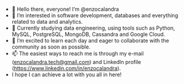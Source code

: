 - 👋 Hello there, everyone! I’m @enzocalandra
- 👀 I’m interested in software development, databases and everything related to data and analytics.
- 🌱 Currently studying data engineering, using tools such as Python, MySQL, PostgreSQL, MongoDB, Cassandra and Google Cloud.
- 💞️ I’m excited to learn each day and eager to collaborate with the community as soon as possible.
- 📫 The easiest ways to reach me is through my e-mail (enzocalandra.tech@gmail.com) and LinkedIn profile (https://www.linkedin.com/in/enzocalandra).
- I hope I can achieve a lot with you all in here!

<!---
enzocalandra/enzocalandra is a ✨ special ✨ repository because its `README.md` (this file) appears on your GitHub profile.
You can click the Preview link to take a look at your changes.
--->
